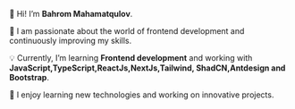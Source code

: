👋 Hi! I’m **Bahrom Mahamatqulov**.

🚀 I am passionate about the world of frontend development and continuously improving my skills.

💡 Currently, I’m learning **Frontend development** and working with **JavaScript,TypeScript,ReactJs,NextJs,Tailwind, ShadCN,Antdesign and Bootstrap**.

🌱 I enjoy learning new technologies and working on innovative projects.
